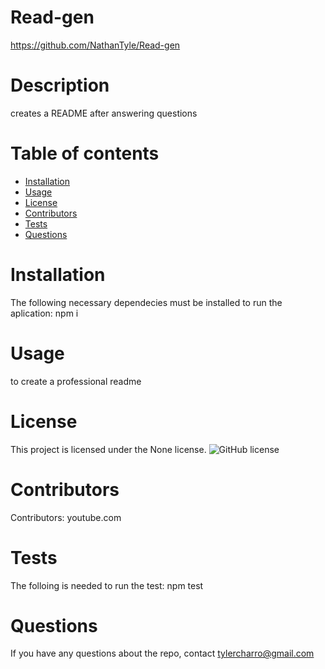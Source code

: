 # Read-gen
  https://github.com/NathanTyle/Read-gen
  # Description
  creates a README after answering questions
  # Table of contents
  * [Installation](#installation)
  * [Usage](#usage)
  * [License](#license)
  * [Contributors](#contributors)
  * [Tests](#tests)
  * [Questions](#questions)
  # Installation
  The following necessary dependecies must be installed to run the aplication: npm i
  # Usage
  to create a professional readme
  # License
  This project is licensed under the None license.
  ![GitHub license](https://img.shields.io/badge/license-None-blue.svg)
  # Contributors
  Contributors: youtube.com
  # Tests
  The folloing is needed to run the test: npm test
  # Questions
  If you have any questions about the repo, contact tylercharro@gmail.com

